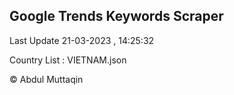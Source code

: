 

## Google Trends Keywords Scraper 
 
Last Update 21-03-2023 , 14:25:32

Country List :
VIETNAM.json



© Abdul Muttaqin 
